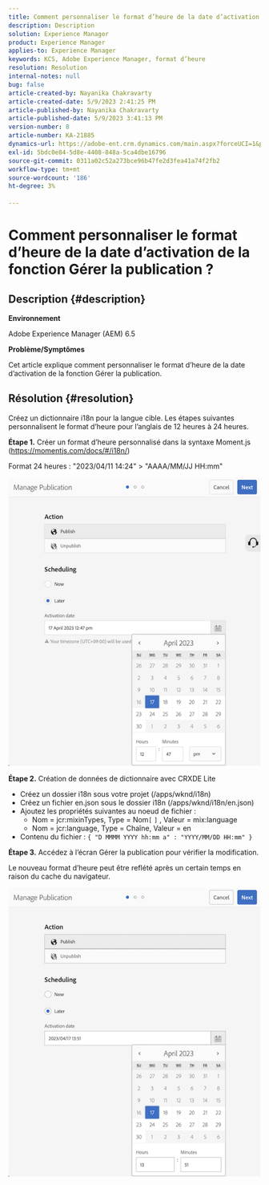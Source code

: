 ```yaml
---
title: Comment personnaliser le format d’heure de la date d’activation de la fonction Gérer la publication ?
description: Description
solution: Experience Manager
product: Experience Manager
applies-to: Experience Manager
keywords: KCS, Adobe Experience Manager, format d’heure
resolution: Resolution
internal-notes: null
bug: false
article-created-by: Nayanika Chakravarty
article-created-date: 5/9/2023 2:41:25 PM
article-published-by: Nayanika Chakravarty
article-published-date: 5/9/2023 3:41:13 PM
version-number: 8
article-number: KA-21885
dynamics-url: https://adobe-ent.crm.dynamics.com/main.aspx?forceUCI=1&pagetype=entityrecord&etn=knowledgearticle&id=ceaf3091-77ee-ed11-8849-6045bd006079
exl-id: 5bdc0e84-5d8e-4408-848a-5ca4dbe16796
source-git-commit: 0311a02c52a273bce96b47fe2d3fea41a74f2fb2
workflow-type: tm+mt
source-wordcount: '186'
ht-degree: 3%

---
```


# Comment personnaliser le format d’heure de la date d’activation de la fonction Gérer la publication ?

## Description {#description}


<b>Environnement</b>

Adobe Experience Manager (AEM) 6.5

<b>Problème/Symptômes</b>

Cet article explique comment personnaliser le format d’heure de la date d’activation de la fonction Gérer la publication.


## Résolution {#resolution}


Créez un dictionnaire i18n pour la langue cible. Les étapes suivantes personnalisent le format d’heure pour l’anglais de 12 heures à 24 heures.

<b>Étape 1.</b> Créer un format d’heure personnalisé dans la syntaxe Moment.js (https://momentjs.com/docs/#/i18n/)

Format 24 heures : &quot;2023/04/11 14:24&quot; > &quot;AAAA/MM/JJ HH:mm&quot;

![](assets/d14c64e9-53de-ed11-a7c7-6045bd006268.png)

<b>Étape 2.</b> Création de données de dictionnaire avec CRXDE Lite

- Créez un dossier i18n sous votre projet (/apps/wknd/i18n)
- Créez un fichier en.json sous le dossier i18n (/apps/wknd/i18n/en.json)
- Ajoutez les propriétés suivantes au noeud de fichier :
   - Nom = jcr:mixinTypes, Type = Nom`[` `]` , Valeur = mix:language
   - Nom = jcr:language, Type = Chaîne, Valeur = en
- Contenu du fichier : `{ "D MMMM YYYY hh:mm a" : "YYYY/MM/DD HH:mm" }`


<b>Étape 3.</b> Accédez à l’écran Gérer la publication pour vérifier la modification.

Le nouveau format d’heure peut être reflété après un certain temps en raison du cache du navigateur.

![](assets/25f363ef-53de-ed11-a7c7-6045bd006268.png)
